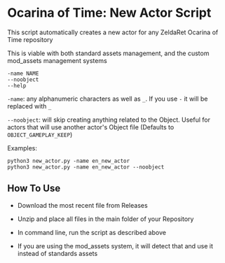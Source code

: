# Ocarina of Time: New Actor Script
This script automatically creates a new actor for any ZeldaRet Ocarina of Time repository

This is viable with both standard assets management, and the custom mod_assets management systems

```
-name NAME
--noobject
--help
```

`-name`: any alphanumeric characters as well as `_`. If you use `-` it will be replaced with `_`

`--noobject`: will skip creating anything related to the Object. Useful for actors that will use another actor's Object file (Defaults to `OBJECT_GAMEPLAY_KEEP`)

Examples:
```
python3 new_actor.py -name en_new_actor
python3 new_actor.py -name en_new_actor --noobject
```

## How To Use
- Download the most recent file from Releases

- Unzip and place all files in the main folder of your Repository

- In command line, run the script as described above

- If you are using the mod_assets system, it will detect that and use it instead of standards assets
